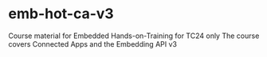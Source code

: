 # emb-hot-ca-v3

Course material for Embedded Hands-on-Training for TC24 only
The course covers Connected Apps and the Embedding API v3
